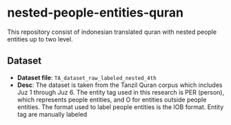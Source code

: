 # nested-people-entities-quran
This repository consist of indonesian translated quran with nested people entities up to two level.

## Dataset
* **Dataset file**: ```TA_dataset_raw_labeled_nested_4th```
* **Desc**: The dataset is taken from the Tanzil Quran corpus which includes Juz 1 through Juz 6. 
      The entity tag used in this research is PER (person), which represents people entities, 
      and O for entities outside people entities. The format used to label people entities is the IOB format.
      Entity tag are manually labeled
